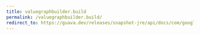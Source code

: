 ```yaml
---
title: valuegraphbuilder.build
permalink: /valuegraphbuilder.build/
redirect_to: https://guava.dev/releases/snapshot-jre/api/docs/com/google/common/graph/ValueGraphBuilder.html#build--
---
```

